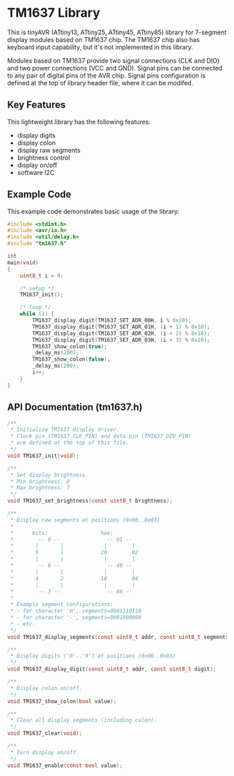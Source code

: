 # TM1637 Library
This is tinyAVR (ATtiny13, ATtiny25, ATtiny45, ATtiny85) library for 7-segment display modules based on TM1637 chip. The TM1637 chip also has keyboard input capability, but it's not implemented in this library.

Modules based on TM1637 provide two signal connections (CLK and DIO) and two power connections (VCC and GND). Signal pins can be connected to any pair of digital pins of the AVR chip. Signal pins configuration is defined at the top of library header file, where it can be modifed.

## Key Features
This lightweight library has the following features:
* display digits
* display colon
* display raw segments
* brightness control
* display on/off
* software I2C

## Example Code
This example code demonstrates basic usage of the library:

```c
#include <stdint.h>
#include <avr/io.h>
#include <util/delay.h>
#include "tm1637.h"

int
main(void)
{
	uint8_t i = 0;

	/* setup */
	TM1637_init();

	/* loop */
	while (1) {
		TM1637_display_digit(TM1637_SET_ADR_00H, i % 0x10);
		TM1637_display_digit(TM1637_SET_ADR_01H, (i + 1) % 0x10);
		TM1637_display_digit(TM1637_SET_ADR_02H, (i + 2) % 0x10);
		TM1637_display_digit(TM1637_SET_ADR_03H, (i + 3) % 0x10);
		TM1637_show_colon(true);
		_delay_ms(200);
		TM1637_show_colon(false);
		_delay_ms(200);
		i++;
	}
}
```

## API Documentation (tm1637.h)

```c
/**
 * Initialize TM1637 display driver.
 * Clock pin (TM1637_CLK_PIN) and data pin (TM1637_DIO_PIN) 
 * are defined at the top of this file.
 */
void TM1637_init(void);

/**
 * Set display brightness.
 * Min brightness: 0
 * Max brightness: 7
 */
void TM1637_set_brightness(const uint8_t brightness);

/**
 * Display raw segments at positions (0x00..0x03)
 * 
 *      bits:                 hex:
 *        -- 0 --               -- 01 --
 *       |       |             |        |
 *       5       1            20        02
 *       |       |             |        |
 *        -- 6 --               -- 40 --
 *       |       |             |        |
 *       4       2            10        04
 *       |       |             |        |
 *        -- 3 --               -- 08 --
 *
 * Example segment configurations:
 * - for character 'H', segments=0b01110110
 * - for character '-', segments=0b01000000
 * - etc.
 */
void TM1637_display_segments(const uint8_t addr, const uint8_t segments);

/**
 * Display digits ('0'..'9') at positions (0x00..0x03)
 */
void TM1637_display_digit(const uint8_t addr, const uint8_t digit);

/**
 * Display colon on/off.
 */
void TM1637_show_colon(bool value);

/**
 * Clear all display segments (including colon).
 */
void TM1637_clear(void);

/**
 * Turn display on/off.
 */
void TM1637_enable(const bool value);

```

